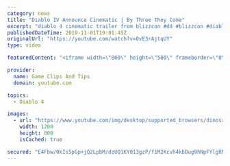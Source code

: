 ```yaml
---
category: news
title: "Diablo IV Announce Cinematic | By Three They Come"
excerpt: "diablo 4 cinematic trailer from blizzcon #d4 #blizzcon #diablo."
publishedDateTime: 2019-11-01T19:01:45Z
originalUrl: "https://youtube.com/watch?v=0vE3rAjtqUY"
type: video

featuredContent: "<iframe width=\"800\" height=\"500\" frameborder=\"0\" src=\"https://www.youtube.com/embed/0vE3rAjtqUY\" allow=\"accelerometer; autoplay; encrypted-media; gyroscope; picture-in-picture\" allowfullscreen></iframe>"

provider:
  name: Game Clips And Tips
  domain: youtube.com

topics:
  - Diablo 4

images:
  - url: "https://www.youtube.com/img/desktop/supported_browsers/dinosaur.png"
    width: 1200
    height: 800
    isCached: true

secured: "E4Fbw/0kIs5pGp+jQ2LpbM/dzUQ1KY013gzP/f1M2Kcvh4kbDug9hNpFYlgRMTRS9PPrQ+Vn9rP1dfg3YQlcc/x0daDEE3DCpvmmkEGzaNu9BUCSzYXeCeuJMPur495H4V04EUV8Hjo8ZYbUmveBhQzHtNuB458qN3wcOKbD3rEb4hb0q4vXPN4J04YIxf5dsxkCwLyhAHCz6KwQrvh6Y4lCqmgNX35NFa0m0O4uj7IVu8+p1mrzzwXx1yTb7tSCdSMH1AlgFUlt/I/jlTcoZsjdiI8m/tee/sWY/4m6XjVE9AgqCRGXTZ2dg63hSGCbr6yuVXr15/R/s3h03lYIPI2aDeTrcFbcwpamC2CqViW3KzdUEIHBGSaBBh/yNVgJGGwE1hSlvYcS4ZBQh8CW7Q==;2qACRK2ujNJR7HZdlnDtPg=="
---
```



